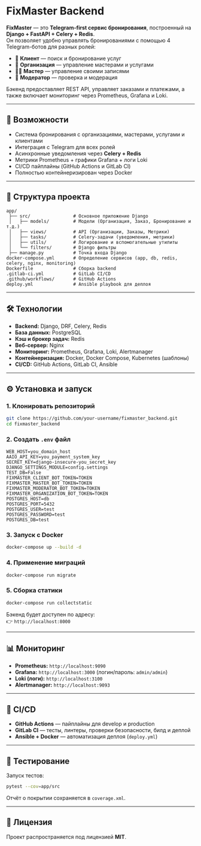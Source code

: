 # FixMaster Backend

**FixMaster** — это **Telegram-first сервис бронирования**, построенный на **Django + FastAPI + Celery + Redis**.  
Он позволяет удобно управлять бронированиями с помощью 4 Telegram-ботов для разных ролей:

- 👤 **Клиент** — поиск и бронирование услуг  
- 🏢 **Организация** — управление мастерами и услугами  
- 🧑‍🔧 **Мастер** — управление своими записями  
- 👮 **Модератор** — проверка и модерация  

Бэкенд предоставляет REST API, управляет заказами и платежами, а также включает мониторинг через Prometheus, Grafana и Loki.  

---

## 🚀 Возможности

- Система бронирования с организациями, мастерами, услугами и клиентами  
- Интеграция с Telegram для всех ролей  
- Асинхронные уведомления через **Celery + Redis**  
- Метрики Prometheus + графики Grafana + логи Loki  
- CI/CD пайплайны (GitHub Actions и GitLab CI)  
- Полностью контейнеризирован через Docker  

---

## 📂 Структура проекта

```
app/
 ├── src/                # Основное приложение Django
 │   ├── models/         # Модели (Организация, Заказ, Бронирование и т.д.)
 │   ├── views/          # API (Организации, Заказы, Метрики)
 │   ├── tasks/          # Celery-задачи (уведомления, метрики)
 │   ├── utils/          # Логирование и вспомогательные утилиты
 │   └── filters/        # Django фильтры
 ├── manage.py           # Точка входа Django
docker-compose.yml       # Определение сервисов (app, db, redis, celery, nginx, monitoring)
Dockerfile               # Сборка backend
.gitlab-ci.yml           # GitLab CI/CD
.github/workflows/       # GitHub Actions
deploy.yml               # Ansible playbook для деплоя
```

---

## 🛠️ Технологии

- **Backend:** Django, DRF, Celery, Redis  
- **База данных:** PostgreSQL  
- **Кэш и брокер задач:** Redis  
- **Веб-сервер:** Nginx  
- **Мониторинг:** Prometheus, Grafana, Loki, Alertmanager  
- **Контейнеризация:** Docker, Docker Compose, Kubernetes (шаблоны)  
- **CI/CD:** GitHub Actions, GitLab CI, Ansible  

---

## ⚙️ Установка и запуск

### 1. Клонировать репозиторий

```bash
git clone https://github.com/your-username/fixmaster_backend.git
cd fixmaster_backend
```

### 2. Создать `.env` файл

```env
WEB_HOST=you_domain_host
AAIO_API_KEY=you_payment_system_key
SECRET_KEY=django-insecure-you_secret_key
DJANGO_SETTINGS_MODULE=config.settings
TEST_DB=False
FIXMASTER_CLIENT_BOT_TOKEN=TOKEN
FIXMASTER_MASTER_BOT_TOKEN=TOKEN
FIXMASTER_MODERATOR_BOT_TOKEN=TOKEN
FIXMASTER_ORGANIZATION_BOT_TOKEN=TOKEN
POSTGRES_HOST=db
POSTGRES_PORT=5432
POSTGRES_USER=test
POSTGRES_PASSWORD=test
POSTGRES_DB=test

```

### 3. Запуск с Docker

```bash
docker-compose up --build -d
```

### 4. Применение миграций

```bash
docker-compose run migrate
```

### 5. Сборка статики

```bash
docker-compose run collectstatic
```

Бэкенд будет доступен по адресу:  
👉 `http://localhost:8000`

---

## 📊 Мониторинг

- **Prometheus:** `http://localhost:9090`  
- **Grafana:** `http://localhost:3000` (логин/пароль: `admin/admin`)  
- **Loki (логи):** `http://localhost:3100`  
- **Alertmanager:** `http://localhost:9093`  

---

## 🔄 CI/CD

- **GitHub Actions** — пайплайны для develop и production  
- **GitLab CI** — тесты, линтеры, проверки безопасности, билд и деплой  
- **Ansible + Docker** — автоматизация деплоя (`deploy.yml`)  

---

## 🧪 Тестирование

Запуск тестов:

```bash
pytest --cov=app/src
```

Отчёт о покрытии сохраняется в `coverage.xml`.  

---

## 📜 Лицензия

Проект распространяется под лицензией **MIT**.  